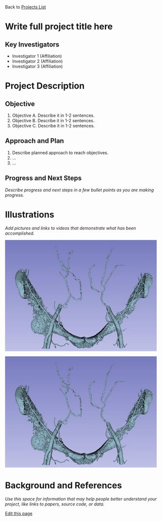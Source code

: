 Back to [Projects List](../../README.md#ProjectsList)

# Write full project title here

## Key Investigators

- Investigator 1 (Affiliation)
- Investigator 2 (Affiliation)
- Investigator 3 (Affiliation)

# Project Description

## Objective

1. Objective A. Describe it in 1-2 sentences.
1. Objective B. Describe it in 1-2 sentences.
1. Objective C. Describe it in 1-2 sentences.

## Approach and Plan

1. Describe planned approach to reach objectives.
1. ...
1. ...

## Progress and Next Steps

*Describe progress and next steps in a few bullet points as you are making progress.*

# Illustrations

*Add pictures and links to videos that demonstrate what has been accomplished.*

![Description of picture](Example2.jpg)

![Some more images](Example2.jpg)

# Background and References

*Use this space for information that may help people better understand your project, like links to papers, source code, or data.*

<a href="{{site.github.repository_url}}/blob/gh-pages/{{page.path}}">Edit this page</a>
